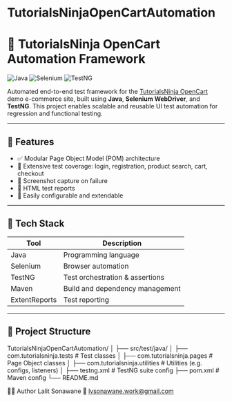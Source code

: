 # TutorialsNinjaOpenCartAutomation
# 🛒 TutorialsNinja OpenCart Automation Framework

![Java](https://img.shields.io/badge/Java-17-blue.svg)
![Selenium](https://img.shields.io/badge/Selenium-Automation-green.svg)
![TestNG](https://img.shields.io/badge/TestNG-Testing-orange.svg)


Automated end-to-end test framework for the [TutorialsNinja OpenCart](https://tutorialsninja.com/demo/) demo e-commerce site, built using **Java**, **Selenium WebDriver**, and **TestNG**. This project enables scalable and reusable UI test automation for regression and functional testing.

---

## 🚀 Features

- ✅ Modular Page Object Model (POM) architecture
- 🧪 Extensive test coverage: login, registration, product search, cart, checkout
- 📸 Screenshot capture on failure
- 📄 HTML test reports
- 🔧 Easily configurable and extendable

---

## 🧰 Tech Stack

| Tool          | Description                      |
|---------------|----------------------------------|
| Java          | Programming language             |
| Selenium      | Browser automation               |
| TestNG        | Test orchestration & assertions  |
| Maven         | Build and dependency management  |
| ExtentReports | Test reporting                   |

---

## 📂 Project Structure

TutorialsNinjaOpenCartAutomation/
│
├── src/test/java/
│ ├── com.tutorialsninja.tests # Test classes
│ ├── com.tutorialsninja.pages # Page Object classes
│ ├── com.tutorialsninja.utilities # Utilities (e.g. configs, listeners)
│
├── testng.xml # TestNG suite config
├── pom.xml # Maven config
└── README.md


🧑‍💻 Author
Lalit Sonawane
📧 lvsonawane.work@gmail.com
